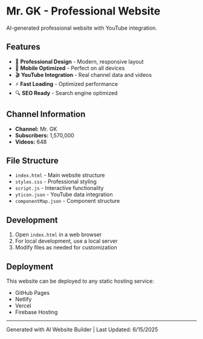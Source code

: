 # Mr. GK - Professional Website

AI-generated professional website with YouTube integration.

## Features

- 🎨 **Professional Design** - Modern, responsive layout
- 📱 **Mobile Optimized** - Perfect on all devices  
- 🎬 **YouTube Integration** - Real channel data and videos
- ⚡ **Fast Loading** - Optimized performance
- 🔍 **SEO Ready** - Search engine optimized

## Channel Information

- **Channel:** Mr. GK
- **Subscribers:** 1,570,000
- **Videos:** 648

## File Structure

- `index.html` - Main website structure
- `styles.css` - Professional styling
- `script.js` - Interactive functionality
- `yticon.json` - YouTube data integration
- `componentMap.json` - Component structure

## Development

1. Open `index.html` in a web browser
2. For local development, use a local server
3. Modify files as needed for customization

## Deployment

This website can be deployed to any static hosting service:
- GitHub Pages
- Netlify
- Vercel
- Firebase Hosting

---

Generated with AI Website Builder | Last Updated: 6/15/2025
